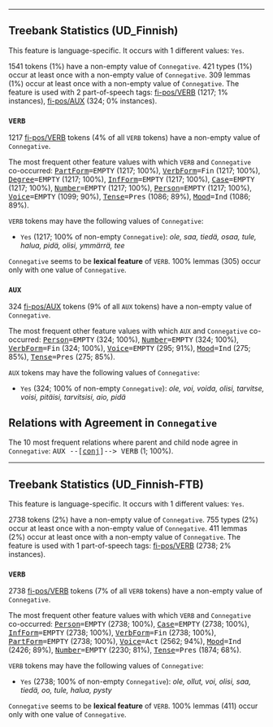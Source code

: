 

--------------------------------------------------------------------------------

## Treebank Statistics (UD_Finnish)

This feature is language-specific.
It occurs with 1 different values: `Yes`.

1541 tokens (1%) have a non-empty value of `Connegative`.
421 types (1%) occur at least once with a non-empty value of `Connegative`.
309 lemmas (1%) occur at least once with a non-empty value of `Connegative`.
The feature is used with 2 part-of-speech tags: [fi-pos/VERB]() (1217; 1% instances), [fi-pos/AUX]() (324; 0% instances).

### `VERB`

1217 [fi-pos/VERB]() tokens (4% of all `VERB` tokens) have a non-empty value of `Connegative`.

The most frequent other feature values with which `VERB` and `Connegative` co-occurred: <tt><a href="PartForm.html">PartForm</a>=EMPTY</tt> (1217; 100%), <tt><a href="VerbForm.html">VerbForm</a>=Fin</tt> (1217; 100%), <tt><a href="Degree.html">Degree</a>=EMPTY</tt> (1217; 100%), <tt><a href="InfForm.html">InfForm</a>=EMPTY</tt> (1217; 100%), <tt><a href="Case.html">Case</a>=EMPTY</tt> (1217; 100%), <tt><a href="Number.html">Number</a>=EMPTY</tt> (1217; 100%), <tt><a href="Person.html">Person</a>=EMPTY</tt> (1217; 100%), <tt><a href="Voice.html">Voice</a>=EMPTY</tt> (1099; 90%), <tt><a href="Tense.html">Tense</a>=Pres</tt> (1086; 89%), <tt><a href="Mood.html">Mood</a>=Ind</tt> (1086; 89%).

`VERB` tokens may have the following values of `Connegative`:

* `Yes` (1217; 100% of non-empty `Connegative`): <em>ole, saa, tiedä, osaa, tule, halua, pidä, olisi, ymmärrä, tee</em>

`Connegative` seems to be **lexical feature** of `VERB`. 100% lemmas (305) occur only with one value of `Connegative`.

### `AUX`

324 [fi-pos/AUX]() tokens (9% of all `AUX` tokens) have a non-empty value of `Connegative`.

The most frequent other feature values with which `AUX` and `Connegative` co-occurred: <tt><a href="Person.html">Person</a>=EMPTY</tt> (324; 100%), <tt><a href="Number.html">Number</a>=EMPTY</tt> (324; 100%), <tt><a href="VerbForm.html">VerbForm</a>=Fin</tt> (324; 100%), <tt><a href="Voice.html">Voice</a>=EMPTY</tt> (295; 91%), <tt><a href="Mood.html">Mood</a>=Ind</tt> (275; 85%), <tt><a href="Tense.html">Tense</a>=Pres</tt> (275; 85%).

`AUX` tokens may have the following values of `Connegative`:

* `Yes` (324; 100% of non-empty `Connegative`): <em>ole, voi, voida, olisi, tarvitse, voisi, pitäisi, tarvitsisi, aio, pidä</em>

## Relations with Agreement in `Connegative`

The 10 most frequent relations where parent and child node agree in `Connegative`:
<tt>AUX --[<a href="../dep/conj.html">conj</a>]--> VERB</tt> (1; 100%).



--------------------------------------------------------------------------------

## Treebank Statistics (UD_Finnish-FTB)

This feature is language-specific.
It occurs with 1 different values: `Yes`.

2738 tokens (2%) have a non-empty value of `Connegative`.
755 types (2%) occur at least once with a non-empty value of `Connegative`.
411 lemmas (2%) occur at least once with a non-empty value of `Connegative`.
The feature is used with 1 part-of-speech tags: [fi-pos/VERB]() (2738; 2% instances).

### `VERB`

2738 [fi-pos/VERB]() tokens (7% of all `VERB` tokens) have a non-empty value of `Connegative`.

The most frequent other feature values with which `VERB` and `Connegative` co-occurred: <tt><a href="Person.html">Person</a>=EMPTY</tt> (2738; 100%), <tt><a href="Case.html">Case</a>=EMPTY</tt> (2738; 100%), <tt><a href="InfForm.html">InfForm</a>=EMPTY</tt> (2738; 100%), <tt><a href="VerbForm.html">VerbForm</a>=Fin</tt> (2738; 100%), <tt><a href="PartForm.html">PartForm</a>=EMPTY</tt> (2738; 100%), <tt><a href="Voice.html">Voice</a>=Act</tt> (2562; 94%), <tt><a href="Mood.html">Mood</a>=Ind</tt> (2426; 89%), <tt><a href="Number.html">Number</a>=EMPTY</tt> (2230; 81%), <tt><a href="Tense.html">Tense</a>=Pres</tt> (1874; 68%).

`VERB` tokens may have the following values of `Connegative`:

* `Yes` (2738; 100% of non-empty `Connegative`): <em>ole, ollut, voi, olisi, saa, tiedä, oo, tule, halua, pysty</em>

`Connegative` seems to be **lexical feature** of `VERB`. 100% lemmas (411) occur only with one value of `Connegative`.

